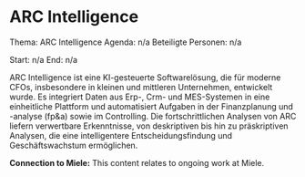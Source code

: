 # ARC Intelligence
Thema: ARC Intelligence
Agenda: n/a
Beteiligte Personen: n/a

Start: n/a
End: n/a

ARC Intelligence ist eine KI-gesteuerte Softwarelösung, die für moderne CFOs, insbesondere in kleinen und mittleren Unternehmen, entwickelt wurde. Es integriert Daten aus Erp-, Crm- und MES-Systemen in eine einheitliche Plattform und automatisiert Aufgaben in der Finanzplanung und -analyse (fp&a) sowie im Controlling. Die fortschrittlichen Analysen von ARC liefern verwertbare Erkenntnisse, von deskriptiven bis hin zu präskriptiven Analysen, die eine intelligentere Entscheidungsfindung und Geschäftswachstum ermöglichen.

**Connection to Miele:** This content relates to ongoing work at Miele.
